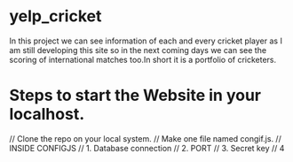 # yelp_cricket
In this project we can see information of each and every cricket player as I am still developing this site so in the next coming days we can see the scoring of international matches too.In short it is a portfolio of cricketers.
# Steps to start the Website in your localhost.
// Clone the repo on your local system.
// Make one file named congif.js.
// INSIDE CONFIGJS
// 1. Database connection 
// 2. PORT
// 3. Secret key
// 4